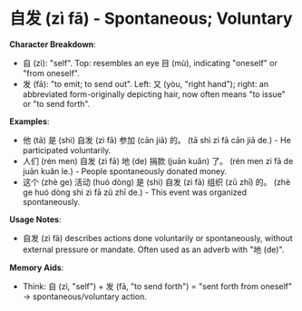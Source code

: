 # **自发 (zì fā) - Spontaneous; Voluntary**

**Character Breakdown**:  
- 自 (zì): "self". Top: resembles an eye 目 (mù), indicating "oneself" or "from oneself".  
- 发 (fā): "to emit; to send out". Left: 又 (yòu, "right hand"); right: an abbreviated form-originally depicting hair, now often means "to issue" or "to send forth".

**Examples**:  
- 他 (tā) 是 (shì) 自发 (zì fā) 参加 (cān jiā) 的。 (tā shì zì fā cān jiā de.) - He participated voluntarily.  
- 人们 (rén men) 自发 (zì fā) 地 (de) 捐款 (juān kuǎn) 了。 (rén men zì fā de juān kuǎn le.) - People spontaneously donated money.  
- 这个 (zhè ge) 活动 (huó dòng) 是 (shì) 自发 (zì fā) 组织 (zǔ zhī) 的。 (zhè ge huó dòng shì zì fā zǔ zhī de.) - This event was organized spontaneously.

**Usage Notes**:  
- 自发 (zì fā) describes actions done voluntarily or spontaneously, without external pressure or mandate. Often used as an adverb with "地 (de)".

**Memory Aids**:  
- Think: 自 (zì, "self") + 发 (fā, "to send forth") = "sent forth from oneself" → spontaneous/voluntary action.
